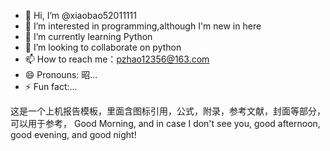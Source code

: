 - 👋 Hi, I’m @xiaobao52011111
- 👀 I’m interested in programming,although I'm new in here
- 🌱 I’m currently learning Python 
- 💞️ I’m looking to collaborate on python
- 📫 How to reach me：pzhao12356@163.com
- 😄 Pronouns: 昭...
- ⚡ Fun fact:...

<!---
xiaobao52011111/xiaobao52011111 is a ✨ special ✨ repository because its `README.md` (this file) appears on your GitHub profile.
You can click the Preview link to take a look at your changes.
--->
这是一个上机报告模板，里面含图标引用，公式，附录，参考文献，封面等部分，可以用于参考，
Good Morning, and in case I don't see you, good afternoon, good evening, and good night! 
